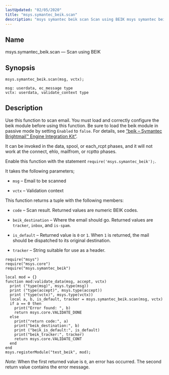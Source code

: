 ```yaml
---
lastUpdated: "02/05/2020"
title: "msys.symantec_beik.scan"
description: "msys symantec beik scan Scan using BEIK msys symantec beik scan msg vctx Use this function to scan email You must load and correctly configure the beik module before using this function Be sure to load the beik module in passive mode by setting Enabled to false For details see..."
---
```


<a name="lua.ref.msys.symantec_beik.scan"></a> 
## Name

msys.symantec_beik.scan — Scan using BEIK

<a name="idp18387376"></a> 
## Synopsis

`msys.symantec_beik.scan(msg, vctx);`

```
msg: userdata, ec_message type
vctx: userdata, validate_context type
```
<a name="idp18390352"></a> 
## Description

Use this function to scan email. You must load and correctly configure the beik module before using this function. Be sure to load the beik module in passive mode by setting `Enabled` to `false`. For details, see [“beik – Symantec Brightmail™ Engine Integration Kit”](/momentum/4/modules/beik).

It can be invoked in the data, spool, or each_rcpt phases, and it will not work at the connect, ehlo, mailfrom, or rcptto phases.

Enable this function with the statement `require('msys.symantec_beik');`.

It takes the following parameters;

*   `msg` – Email to be scanned

*   `vctx` – Validation context

This function returns a tuple with the following members:

*   `code` – Scan result. Returned values are numeric BEIK codes.

*   `beik_destination` – Where the email should go. Returned values are `tracker`, `inbox`, and `is-spam`.

*   `is_default` – Returned value is `0` or `1`. When `1` is returned, the mail should be dispatched to its original destination.

*   `tracker` – String suitable for use as a header.

<a name="lua.ref.msys.symantec_beik.scan.example"></a> 


```
require("msys")
require("msys.core")
require("msys.symantec_beik")

local mod = {}
function mod:validate_data(msg, accept, vctx)
  print ("type(msg)", msys.type(msg))
  print ("type(accept)", msys.type(accept))
  print ("type(vctx)", msys.type(vctx))
  local a, b, is_default, tracker = msys.symantec_beik.scan(msg, vctx)
  if a == 0 then
    print("Error found: ", b)
    return msys.core.VALIDATE_DONE
  else
    print("return code:", a)
    print("beik_destination:", b)
    print ("beik_is_default:", is_default)
    print("beik_tracker:", tracker)
    return msys.core.VALIDATE_CONT
  end
end
msys.registerModule("test_beik", mod);
```

*Note*: When the first returned value is `0`, an error has occurred. The second return value contains the error message.